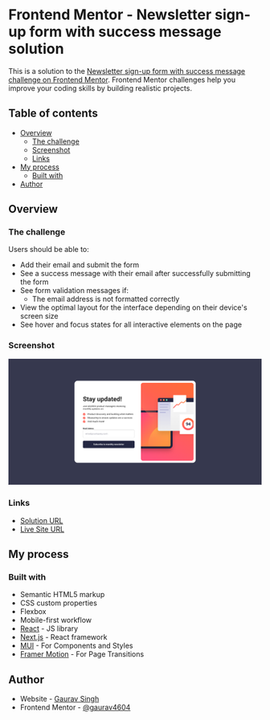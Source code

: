 # Frontend Mentor - Newsletter sign-up form with success message solution

This is a solution to the [Newsletter sign-up form with success message challenge on Frontend Mentor](https://www.frontendmentor.io/challenges/newsletter-signup-form-with-success-message-3FC1AZbNrv). Frontend Mentor challenges help you improve your coding skills by building realistic projects.

## Table of contents

- [Overview](#overview)
  - [The challenge](#the-challenge)
  - [Screenshot](#screenshot)
  - [Links](#links)
- [My process](#my-process)
  - [Built with](#built-with)
- [Author](#author)

## Overview

### The challenge

Users should be able to:

- Add their email and submit the form
- See a success message with their email after successfully submitting the form
- See form validation messages if:
  - The email address is not formatted correctly
- View the optimal layout for the interface depending on their device's screen size
- See hover and focus states for all interactive elements on the page

### Screenshot

![screenshot](./screenshot.png)

### Links

- [Solution URL](https://github.com/Gaurav4604/React-Showcase/tree/master/Junior/newsletter-sign-up)
- [Live Site URL](https://newsletter-sign-up-tau-jet.vercel.app)

## My process

### Built with

- Semantic HTML5 markup
- CSS custom properties
- Flexbox
- Mobile-first workflow
- [React](https://reactjs.org/) - JS library
- [Next.js](https://nextjs.org/) - React framework
- [MUI](https://mui.com/) - For Components and Styles
- [Framer Motion](https://www.framer.com/motion/) - For Page Transitions

## Author

- Website - [Gaurav Singh](https://www.iamgaurav.dev)
- Frontend Mentor - [@gaurav4604](https://www.frontendmentor.io/profile/gaurav4604)
